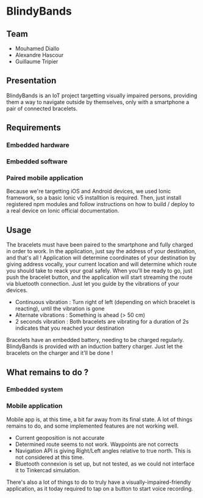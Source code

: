 # BlindyBands

## Team

* Mouhamed Diallo
* Alexandre Hascour
* Guillaume Tripier

## Presentation

BlindyBands is an IoT project targetting visually impaired persons, providing them a way to navigate outside by themselves, only with a smartphone a pair of connected bracelets.


## Requirements

### Embedded hardware

### Embedded software

### Paired mobile application

Because we're targetting iOS and Android devices, we used Ionic framework, so a basic Ionic v5 installtion is required. Then, just install registered npm modules and follow instructions on how to build / deploy to a real device on Ionic official documentation.


## Usage

The bracelets must have been paired to the smartphone and fully charged in order to work. In the application, just say the address of your destination, and that's all ! Application will determine coordinates of your destination by giving address vocally, your current location and will determine which route you should take to reack your goal safely. When you'll be ready to go, just push the bracelet button, and the application will start streaming the route via bluetooth connection. Just let you guide by the vibrations of your devices.

- Continuous vibration : Turn right of left (depending on which bracelet is reacting), until the vibration is gone
- Alternate vibrations : Something is ahead (> 50 cm)
- 2 seconds vibration  : Both bracelets are vibrating for a duration of 2s indicates that you reached your destination

Bracelets have an embedded battery, needing to be charged regularly. BlindyBands is provided with an induction battery charger. Just let the bracelets on the charger and it'll be done !


## What remains to do ?

### Embedded system

### Mobile application

Mobile app is, at this time, a bit far away from its final state. A lot of things remains to do, and some implemented features are not working well.

- Current geoposition is not accurate
- Determined route seems to not work. Waypoints are not corrects
- Navigation API is giving Right/Left angles relative to true north. This is not considered at this time.
- Bluetooth connexion is set up, but not tested, as we could not interface it to Tinkercad simulation.

There's also a lot of things to do to truly have a visually-impaired-friendly application, as it today required to tap on a button to start voice recording.